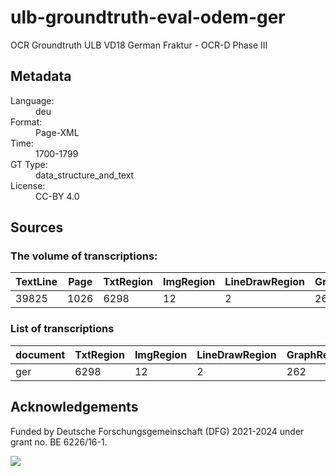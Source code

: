 <div>
   <h1 id="title">ulb-groundtruth-eval-odem-ger</h1>
   <p id="paragraph">OCR Groundtruth ULB VD18 German Fraktur - OCR-D Phase III</p>
   <h2>Metadata</h2>
   <dl class="grid">
      <dt id="Language">Language:</dt>
      <dd>deu</dd>
      <dt id="Format">Format:</dt>
      <dd>Page-XML</dd>
      <dt id="Time">Time:</dt>
      <dd>1700-1799</dd>
      <dt id="GTT">GT Type:</dt>
      <dd>data_structure_and_text</dd>
      <dt id="License">License:</dt>
      <dd>CC-BY 4.0</dd>
   </dl>
   <h2>Sources</h2>
   <h3>The volume of transcriptions:</h3>
   <table id="table_id">
      <thead>
         <tr>
            <th>TextLine</th>
            <th>Page</th>
            <th>TxtRegion</th>
            <th>ImgRegion</th>
            <th>LineDrawRegion</th>
            <th>GraphRegion</th>
            <th>TabRegion</th>
            <th>SepRegion</th>
            <th>MathRegion</th>
            <th>MusicRegion</th>
            <th>NoiseRegion</th>
         </tr>
      </thead>
      <tbody>
         <tr>
            <td>39825</td>
            <td>1026</td>
            <td>6298</td>
            <td>12</td>
            <td>2</td>
            <td>262</td>
            <td>8</td>
            <td>51</td>
            <td>20</td>
            <td>6</td>
            <td>41</td>
         </tr>
      </tbody>
   </table>
   <div id="transcriptions">
      <h3>List of transcriptions</h3>
      <div>
         <table id="table_id" class="display">
            <thead>
               <tr>
                  <th>document</th>
                  <th>TxtRegion</th>
                  <th>ImgRegion</th>
                  <th>LineDrawRegion</th>
                  <th>GraphRegion</th>
                  <th>TabRegion</th>
                  <th>ChartRegion</th>
                  <th>SepRegion</th>
                  <th>MathRegion</th>
                  <th>ChemRegion</th>
                  <th>MusicRegion</th>
                  <th>AdRegion</th>
                  <th>NoiseRegion</th>
                  <th>UnknownRegion</th>
                  <th>CustomRegion</th>
                  <th>TextLine</th>
                  <th>Page</th>
               </tr>
            </thead>
            <tbody>
               <tr>
                  <td>ger</td>
                  <td>6298</td>
                  <td>12</td>
                  <td>2</td>
                  <td>262</td>
                  <td>8</td>
                  <td/>
                  <td>51</td>
                  <td>20</td>
                  <td/>
                  <td>6</td>
                  <td/>
                  <td>41</td>
                  <td/>
                  <td/>
                  <td>39825</td>
                  <td>1026</td>
               </tr>
            </tbody>
         </table>
      </div>
   </div>
   <div id="extent">
      <h2>Acknowledgements</h2>
      <p>Funded by Deutsche Forschungsgemeinschaft (DFG) 2021-2024 under grant no. BE 6226/16-1.</p>
      <img src="assets/dfg_logo_schriftzug_blau_foerderung_en.gif">
   </div>
</div>
